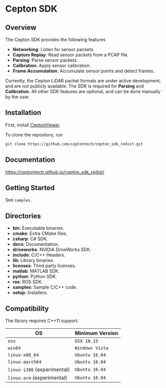 # Cepton SDK

## Overview

The Cepton SDK provides the following features

- **Networking**: Listen for sensor packets.
- **Capture Replay**: Read sensor packets from a PCAP file.
- **Parsing**: Parse sensor packets.
- **Calibration**: Apply sensor calibration.
- **Frame Accumulation**: Accumulate sensor points and detect frames.

Currently, the Cepton LiDAR packet formats are under active development, and are not publicly available. The SDK is required for **Parsing** and **Calibration**. All other SDK features are optional, and can be done manually by the user.

## Installation

First, install [CeptonViewer](https://ceptontech.github.io/cepton_sdk_redist/cepton_viewer.html).

To clone the repository, run

```sh
git clone https://github.com/ceptontech/cepton_sdk_redist.git
```

## Documentation

<https://ceptontech.github.io/cepton_sdk_redist/>

## Getting Started

See `samples`.

## Directories

- **bin**: Executable binaries.
- **cmake**: Extra CMake files.
- **csharp**: C# SDK.
- **docs**: Documentation.
- **driveworks**: NVIDIA DriveWorks SDK.
- **include**: C/C++ Headers.
- **lib**: Library binaries.
- **licenses**: Third party licenses.
- **matlab**: MATLAB SDK.
- **python**: Python SDK.
- **ros**: ROS SDK.
- **samples**: Sample C/C++ code.
- **setup**: Installers.

## Compatibility

The library requires C++11 support.

| OS                          | Minimum Version |
| --------------------------- | --------------- |
| `osx`                       | `OSX 10.15`     |
| `win64`                     | `Windows Vista` |
| `linux-x86_64`              | `Ubuntu 16.04`  |
| `linux-aarch64`             | `Ubuntu 16.04`  |
| `linux-i386` (experimental) | `Ubuntu 16.04`  |
| `linux-arm` (experimental)  | `Ubuntu 16.04`  |
